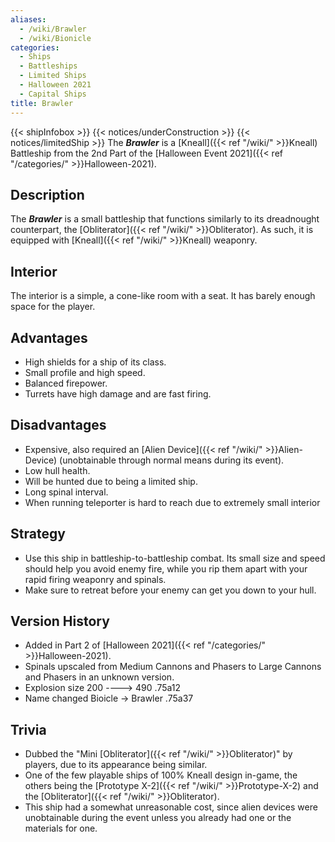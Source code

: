 ```yaml
---
aliases:
  - /wiki/Brawler
  - /wiki/Bionicle
categories:
  - Ships
  - Battleships
  - Limited Ships
  - Halloween 2021
  - Capital Ships
title: Brawler
---
```


{{< shipInfobox >}} {{< notices/underConstruction >}} {{< notices/limitedShip >}} The **_Brawler_** is a [Kneall]({{< ref "/wiki/" >}}Kneall) Battleship from the 2nd Part of the [Halloween Event 2021]({{< ref "/categories/" >}}Halloween-2021).

## Description

The **_Brawler_** is a small battleship that functions similarly to its dreadnought counterpart, the [Obliterator]({{< ref "/wiki/" >}}Obliterator). As such, it is equipped with [Kneall]({{< ref "/wiki/" >}}Kneall) weaponry.

## Interior

The interior is a simple, a cone-like room with a seat. It has barely enough space for the player.

## Advantages

- High shields for a ship of its class.
- Small profile and high speed.
- Balanced firepower.
- Turrets have high damage and are fast firing.

## Disadvantages

- Expensive, also required an [Alien Device]({{< ref "/wiki/" >}}Alien-Device) (unobtainable through normal means during its event).
- Low hull health.
- Will be hunted due to being a limited ship.
- Long spinal interval.
- When running teleporter is hard to reach due to extremely small interior

## Strategy

- Use this ship in battleship-to-battleship combat. Its small size and speed should help you avoid enemy fire, while you rip them apart with your rapid firing weaponry and spinals.
- Make sure to retreat before your enemy can get you down to your hull.

## Version History

- Added in Part 2 of [Halloween 2021]({{< ref "/categories/" >}}Halloween-2021).
- Spinals upscaled from Medium Cannons and Phasers to Large Cannons and Phasers in an unknown version.
- Explosion size 200 ----> 490 .75a12
- Name changed Bioicle -> Brawler .75a37

## Trivia

- Dubbed the "Mini [Obliterator]({{< ref "/wiki/" >}}Obliterator)" by players, due to its appearance being similar.
- One of the few playable ships of 100% Kneall design in-game, the others being the [Prototype X-2]({{< ref "/wiki/" >}}Prototype-X-2) and the [Obliterator]({{< ref "/wiki/" >}}Obliterator).
- This ship had a somewhat unreasonable cost, since alien devices were unobtainable during the event unless you already had one or the materials for one.
